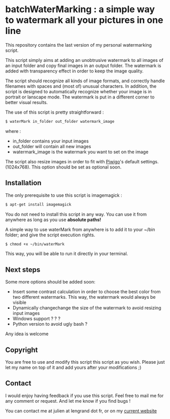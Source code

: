 # batchWaterMarking : a simple way to watermark all your pictures in one line

This repository contains the last version of my personal watermarking script. 

This script simply aims at adding an unobtrusive watermark to all images of an input folder and copy final images in an output folder.
The watermark is added with transparency effect in order to keep the image quality. 

The script should recognize all kinds of image formats, and correctly handle filenames with spaces and (most of) unusual characters.
In addition, the script is designed to automatically recognize whether your image is in portrait or lanscape mode. The watermark is put in a different corner to better visual results. 

The use of this script is pretty straightforward : 

```sh
$ waterMark in_folder out_folder watermark_image
```

where :
- in_folder contains your input images
- out_folder will contain all new images
- watermark_image is the watermark you want to set on the image

The script also resize images in order to fit with [Piwigo](http://fr.piwigo.org/)'s default settings. (1024x768). This option should be set as optional soon.

## Installation

The only prerequisite to use this script is imagemagick : 

```sh
$ apt-get install imagemagick
```

You do not need to install this script in any way. 
You can use it from anywhere as long as you use __absolute paths!__

A simple way to use waterMark from anywhere is to add it to your ~/bin folder; and give the script execution rights.

```sh
$ chmod +x ~/bin/waterMark
```
This way, you will be able to run it directly in your terminal. 

## Next steps

Some more options should be added soon:
- Insert some contrast calculation in order to choose the best color from two different watermarks. This way, the watermark would always be visible
- Dynamically changechange the size of the watermark to avoid resizing input images
- Windows support ? ? ?
- Python version to avoid ugly bash ? 

Any idea is welcome

## Copyright

You are free to use and modify this script this script as you wish. 
Please just let my name on top of it and add yours after your modifications ;)

## Contact

I would enjoy having feedback if you use this script. 
Feel free to mail me for any comment or request. And let me know if you find bugs !

You can contact me at julien at lengrand dot fr, or on my [current website](http://www.lengrand.fr)